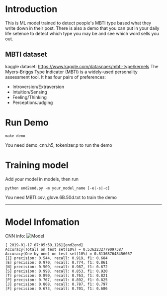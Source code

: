 # Introduction
This is ML model trained to detect people's MBTI type based what they write down in their post. There is also a demo that you can put in your daily life setence to detect which type you may be and see which word sells you out.
## MBTI dataset
kaggle dataset: https://www.kaggle.com/datasnaek/mbti-type/kernels 
The Myers-Briggs Type Indicator (MBTI) is a widely-used personality assessment tool. It has four pairs of preferences: 

* Introversion/Extraversion
* Intuition/Sensing
* Feeling/Thinking
* Perception/Judging


# Run Demo
    make demo
    
You need demo_cnn.h5, tokenizer.p to run the demo

# Training model
Add your model in models, then run

    python end2end.py -m your_model_name [-e|-s|-c]
    
You need MBTI.csv, glove.6B.50d.txt to train the demo
___
# Model Infomation
CNN info:
![Model](https://github.com/zhengzangw/ml-winter-camp/blob/master/pic/model.png)

    [ 2019-01-17 07:05:59,126][end2end]
    Accuracy(Total) on test set(10%) = 0.5362232779097387
    Accuracy(One by one) on test set(10%) = 0.813687648456057
    [I] precision: 0.544, recall: 0.919, f1: 0.684
    [E] precision: 0.970, recall: 0.774, f1: 0.861
    [N] precision: 0.509, recall: 0.987, f1: 0.672
    [S] precision: 0.998, recall: 0.853, f1: 0.920
    [T] precision: 0.890, recall: 0.763, f1: 0.821
    [P] precision: 0.767, recall: 0.892, f1: 0.825
    [J] precision: 0.808, recall: 0.787, f1: 0.797
    [F] precision: 0.673, recall: 0.701, f1: 0.686

